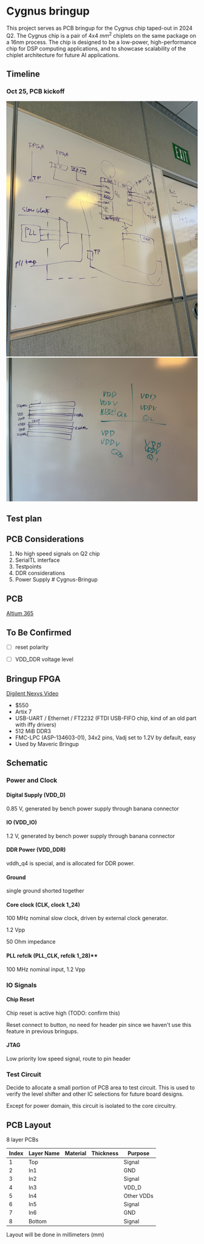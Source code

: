 # Cygnus bringup

This project serves as PCB bringup for the Cygnus chip taped-out in 2024 Q2. The Cygnus chip is a pair of 4x4 $mm^2$ chiplets on the same package on a 16nm process. The chip is designed to be a low-power, high-performance chip for DSP computing applications, and to showcase scalability of the chiplet architecture for future AI applications.

## Timeline
### Oct 25, PCB kickoff
![Overall structure](./imgs/overall_structure.jpeg)
![Power and stack](./imgs/power_stack.jpeg)

## Test plan

## PCB Considerations
1. No high speed signals on Q2 chip
2. SerialTL interface
3. Testpoints
4. DDR considerations
5. Power Supply # Cygnus-Bringup

## PCB

[Altium 365](https://ucb-bar.365.altium.com/designs/48DF959B-C662-42B1-99D3-1AA11DF22FD2#design)


## To Be Confirmed

 - [ ] reset polarity
 - [ ] VDD_DDR voltage level



## Bringup FPGA

[Digilent Nexys Video](https://digilent.com/shop/nexys-video-artix-7-fpga-trainer-board-for-multimedia-applications/)

- $550
- Artix 7
- USB-UART / Ethernet / FT2232 (FTDI USB-FIFO chip, kind of an old part with iffy drivers)
- 512 MiB DDR3
- FMC-LPC (ASP-134603-01), 34x2 pins, Vadj set to 1.2V by default, easy
- Used by Maveric Bringup


## Schematic

### Power and Clock

#### Digital Supply (VDD_D)

0.85 V, generated by bench power supply through banana connector

#### IO (VDD_IO)

1.2 V, generated by bench power supply through banana connector

#### DDR Power (VDD_DDR)

vddh_q4 is special, and is allocated for DDR power.

#### Ground

single ground shorted together


#### Core clock (CLK, clock 1_24)

100 MHz nominal slow clock, driven by external clock generator.

1.2 Vpp

50 Ohm impedance

#### PLL refclk (PLL_CLK, refclk 1_28)**

100 MHz nominal input, 1.2 Vpp



### IO Signals

#### Chip Reset

Chip reset is active high (TODO: confirm this)

Reset connect to button, no need for header pin since we haven't use this feature in previous bringups.

#### JTAG

Low priority low speed signal, route to pin header

#### 



### Test Circuit

Decide to allocate a small portion of PCB area to test circuit. This is used to verify the level shifter and other IC selections for future board designs.

Except for power domain, this circuit is isolated to the core circuitry.



## PCB Layout

8 layer PCBs

| Index | Layer Name | Material | Thickness | Purpose    |
| ----- | ---------- | -------- | --------- | ---------- |
| 1     | Top        |          |           | Signal     |
| 2     | In1        |          |           | GND        |
| 3     | In2        |          |           | Signal     |
| 4     | In3        |          |           | VDD_D      |
| 5     | In4        |          |           | Other VDDs |
| 6     | In5        |          |           | Signal     |
| 7     | In6        |          |           | GND        |
| 8     | Bottom     |          |           | Signal     |



Layout will be done in millimeters (mm)



